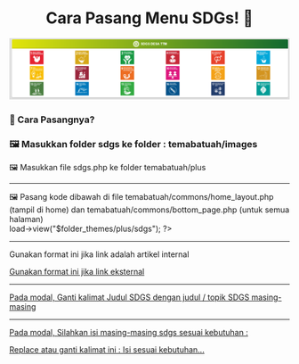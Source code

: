<h1 align="center">Cara Pasang Menu SDGs! 👋</h1>


![readme-image](https://github.com/rohmanudin05/menu-sdgs/blob/master/sdgs/sdgs.png?raw=true)

### 🤔 Cara Pasangnya?

### 🖼️ Masukkan folder sdgs ke folder : temabatuah/images



🖼️ Masukkan file sdgs.php ke folder temabatuah/plus

-----------------------------------------------------------------------------------------

🖼️ Pasang kode dibawah di file temabatuah/commons/home_layout.php (tampil di home) dan temabatuah/commons/bottom_page.php (untuk semua halaman)
    <!-- SDGS -->	
    <?php $this->load->view("$folder_themes/plus/sdgs"); ?>
    <!-- SDGS -->

-----------------------------------------------------------------------------------------

Gunakan format ini jika link adalah artikel internal
<a href="<?= site_url('isi url setelah nama domain') ?>">

Gunakan format ini jika link eksternal
<a href="isi link eksternal" target="blank">

-----------------------------------------------------------------------------------------

Pada modal, Ganti kalimat Judul SDGS dengan judul / topik SDGS masing-masing

-----------------------------------------------------------------------------------------

Pada modal,  Silahkan isi masing-masing sdgs sesuai kebutuhan :
<div class="sdgs-isi">
Replace atau ganti kalimat ini : Isi sesuai kebutuhan...
</div>

